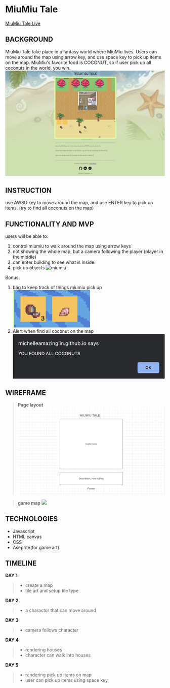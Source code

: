 # MiuMiu Tale
[MiuMiu Tale Live](https://michelleamazinglin.github.io/miumiu-tale/)

## BACKGROUND ###

MiuMiu Tale take place in a fantasy world where MiuMiu lives. Users can move around the map using arrow key, and use space key to pick up items on the map. MiuMiu's favorite food is COCONUT, so if user pick up all coconuts in the world, you win.
![miumiu](src/images/screenshot.png)


## INSTRUCTION ###

use AWSD key to move around the map, and use ENTER key to pick up items. (try to find all coconuts on the map)


## FUNCTIONALITY AND MVP ###

users will be able to:
1. control miumiu to walk around the map using arrow keys
2. not showing the whole map, but a camera following the player (player in the middle)
3. can enter building to see what is inside
4. pick up objects
![miumiu](src/images/miumiu.gif)

Bonus:
1. bag to keep track of things miumiu pick up
![bag](src/images/bag.png)
2. Alert when find all coconut on the map
![alert](src/images/al.png)

## WIREFRAME ###

> **Page layout**
![](src/images/wireframe1.png)

> **game map**
![](https://i.imgur.com/6pXsilX.png)


## TECHNOLOGIES ###

* Javascript
* HTML canvas
* CSS
* Aseprite(for game art)

## TIMELINE ###

**DAY 1**
> * create a map
> * tile art and setup tile type

**DAY 2**
> * a charactor that can move around

**DAY 3**
> * camera follows character

**DAY 4**
> * rendering houses
> * character can walk into houses

**DAY 5**
> * rendering pick up items on map
> * user can pick up items using space key
